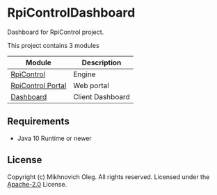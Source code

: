 # RpiControlDashboard
Dashboard for RpiControl project.

This project contains 3 modules

| Module        | Description     |
| ------------- |-----------------|
| [RpiControl](https://github.com/olegmikhnovich/RpiControl) | Engine |
| [RpiControl Portal](https://github.com/olegmikhnovich/RpiControlPortal)      | Web portal |
| [Dashboard](https://github.com/olegmikhnovich/RpiControlDashboard) | Client Dashboard |

## Requirements
* Java 10 Runtime or newer

## License
Copyright (c) Mikhnovich Oleg. All rights reserved.
Licensed under the [Apache-2.0](LICENSE) License.

